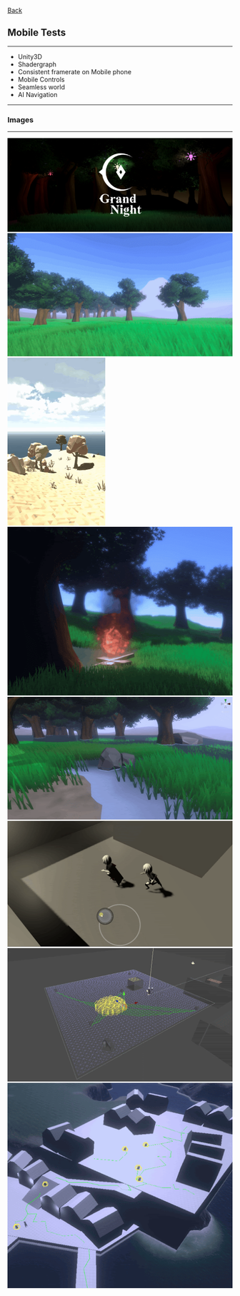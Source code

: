 [Back](/)
## Mobile Tests

---
* Unity3D
* Shadergraph
* Consistent framerate on Mobile phone
* Mobile Controls
* Seamless world
* AI Navigation

---
### Images
---
<img src="images/nxVKuRw.jpg?raw=true"/>
<img src="images/GN_1.gif?raw=true"/>
<img src="images/GN_2.gif?raw=true"/>
<img src="images/GN_3.gif?raw=true"/>
<img src="images/GN_4.gif?raw=true"/>
<img src="images/GN_5.gif?raw=true"/>
<img src="images/GN_6.gif?raw=true"/>
<img src="images/GN_7.gif?raw=true"/>
